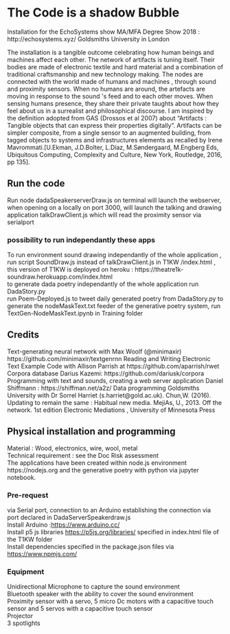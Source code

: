 
<h1> The Code is a shadow Bubble </h1>
Installation for the EchoSystems show MA/MFA Degree Show 2018 : http://echosystems.xyz/
Goldsmiths University in London

The installation is a tangible outcome celebrating how human beings and machines affect each other. The network of artifacts is tuning itself. Their bodies are made of electronic textile and hard material and a combination of traditional craftsmanship and new technology making. The nodes are connected with the world made of humans and machines , through sound and proximity sensors. When no humans are around, the artefacts are moving in response to the sound 's feed and to each other moves. When sensing humans presence, they share their private taughts about how they feel about us in a surrealist and philosophical discourse.
I am inspired by the definition adopted from GAS (Drossos et al 2007) about “Artifacts : Tangible objects that can express their properties digitally”. Artifacts can be simpler composite, from a single sensor to an augmented building, from tagged objects to systems and infrastructures elements as recalled by Irene Mavrommati.[U.Ekman, J.D.Bolter, L.Díaz, M.Søndergaard, M.Engberg Eds, Ubiquitous Computing, Complexity and Culture, New York, Routledge, 2016, pp 135]. 

<h2>Run the code</h2>
Run node dadaSpeakerserverDraw.js on terminal will launch the webserver, when opening on a locally on port 3000, will launch the talking and drawing application talkDrawClient.js which will read the proximity sensor via serialport

<h3> possibility to run independantly these apps</h3>
To run environment sound drawing independantly of the whole application , run script SoundDraw.js instead of talkDrawClient.js in T1KW /index.html , this version of T1KW is deployed on heroku : https://theatre1k-soundraw.herokuapp.com/index.html</br>
to generate dada poetry independantly of the whole application run DadaStory.py</br>
run Poem-Deployed.js to tweet daily generated poetry from DadaStory.py
to generate the nodeMaskText.txt feeder of the generative poetry system, run TextGen-NodeMaskText.ipynb in Training folder </br>


<h2>Credits</h2>
Text-generating neural network with Max Woolf (@minimaxir) https://github.com/minimaxir/textgenrnn
Reading and Writing Electronic Text Example Code with Allison Parrish  at https://github.com/aparrish/rwet 
Corpora database Darius Kazemi: https://github.com/dariusk/corpora
Programming with text and sounds, creating a web server application  Daniel Shiffmann : https://shiffman.net/a2z/
Data programming Goldsmiths University with Dr Sorrel Harriet (s.harriet@gold.ac.uk). 
Chun,W. (2016). Updating to remain the same : Habitual new media.
MejiAs, U., 2013. Off the network. 1st edition Electronic  Mediations , University of Minnesota Press 

<h2>Physical installation and programming</h2>
Material : Wood, electronics, wire, wool, metal </br>
Technical requirement : see the Doc Risk assessment</br>
The applications have been created within node.js environment https://nodejs.org and the generative poetry with python via jupyter notebook.

<h3>Pre-request</h3>

via Serial port, connection to an Arduino establishing the connection via port declared in DadaServerSpeakerdraw.js</br>
Install Arduino :https://www.arduino.cc/</br>
Install p5 js libraries https://p5js.org/libraries/ specified in index.html file of the T1KW folder</br>
Install dependencies specified in the package.json files via https://www.npmjs.com/</br>

<h3>Equipment </h3>
Unidirectional Microphone to capture the sound environment </br>
Bluetooth speaker with the ability to cover the sound environment</br>
Proximity sensor with a servo, 5 micro Dc motors with a capacitive touch sensor and 5 servos with a capacitive touch sensor</br>
Projector</br>
3 spotlights</br>



